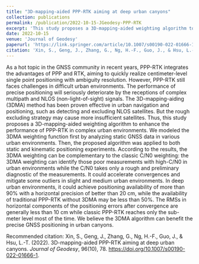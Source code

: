 ```yaml
---
title: "3D-mapping-aided PPP-RTK aiming at deep urban canyons"
collection: publications
permalink: /publication/2022-10-15-JGeodesy-PPP-RTK
excerpt: 'This study proposes a 3D-mapping-aided weighting algorithm to enhance the performance of PPP-RTK in complex urban environments'
date: 2022-10-15
venue: 'Journal of Geodesy'
paperurl: 'https://link.springer.com/article/10.1007/s00190-022-01666-1'
citation: 'Xin, S., Geng, J., Zhang, G., Ng, H.-F., Guo, J., & Hsu, L.-T. (2022). 3D-mapping-aided PPP-RTK aiming at deep urban canyons. <i>Journal of Geodesy</i>, 96(10), 78. https://doi.org/10.1007/s00190-022-01666-1.'
---
```

As a hot topic in the GNSS community in recent years, PPP-RTK integrates the advantages of PPP and RTK, aiming to quickly realize centimeter-level single point positioning with ambiguity resolution. However, PPP-RTK still faces challenges in difficult urban environments. The performance of precise positioning will seriously deteriorate by the receptions of complex multipath and NLOS (non-light-of-sight) signals. The 3D-mapping-aiding (3DMA) method has been proven effective in urban navigation and positioning, such as detecting and excluding NLOS satellites. But the rough excluding strategy may cause more insufficient satellites. Thus, this study proposes a 3D-mapping-aided weighting algorithm to enhance the performance of PPP-RTK in complex urban environments. We modeled the 3DMA weighting function first by analyzing static GNSS data in various urban environments. Then, the proposed algorithm was applied to both static and kinematic positioning experiments. According to the results, the 3DMA weighting can be complementary to the classic C/N0 weighting: the 3DMA weighting can identify those poor measurements with high-C/N0 in urban environments while the C/N0 takes only a rough and preliminary diagnostic of the measurements. It could accelerate convergences and mitigate some outliers in slight and medium urban environments. In deep urban environments, it could achieve positioning availability of more than 90% with a horizontal precision of better than 20 cm, while the availability of traditional PPP-RTK without 3DMA may be less than 50%. The RMSs in horizontal components of the positioning errors after convergence are generally less than 10 cm while classic PPP-RTK reaches only the sub-meter level most of the time. We believe the 3DMA algorithm can benefit the precise GNSS positioning in urban canyons.

<!-- [Download paper here](http://academicpages.github.io/files/paper1.pdf) -->

Recommended citation: Xin, S., Geng, J., Zhang, G., Ng, H.-F., Guo, J., & Hsu, L.-T. (2022). 3D-mapping-aided PPP-RTK aiming at deep urban canyons. <i>Journal of Geodesy</i>, 96(10), 78. <https://doi.org/10.1007/s00190-022-01666-1>. 